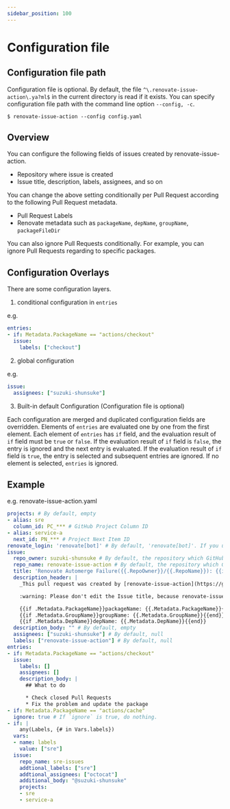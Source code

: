 ```yaml
---
sidebar_position: 100
---
```


# Configuration file

## Configuration file path

Configuration file is optional.
By default, the file `^\.renovate-issue-action\.ya?ml$` in the current directory is read if it exists.
You can specify configuration file path with the command line option `--config, -c`.

```console
$ renovate-issue-action --config config.yaml
```

## Overview

You can configure the following fields of issues created by renovate-issue-action.

* Repository where issue is created
* Issue title, description, labels, assignees, and so on

You can change the above setting conditionally per Pull Request according to the following Pull Request metadata.

* Pull Request Labels
* Renovate metadata such as `packageName`, `depName`, `groupName`, `packageFileDir`

You can also ignore Pull Requests conditionally.
For example, you can ignore Pull Requests regarding to specific packages.

## Configuration Overlays

There are some configuration layers.

1. conditional configuration in `entries`

e.g.

```yaml
entries:
- if: Metadata.PackageName == "actions/checkout"
  issue:
    labels: ["checkout"]
```

2. global configuration

e.g.

```yaml
issue:
  assignees: ["suzuki-shunsuke"]
```

3. Built-in default Configuration (Configuration file is optional)

Each configuration are merged and duplicated configuration fields are overridden.
Elements of `entries` are evaluated one by one from the first element.
Each element of `entries` has `if` field, and the evaluation result of `if` field must be `true` or `false`.
If the evaluation result of `if` field is `false`, the entry is ignored and the next entry is evaluated.
If the evaluation result of `if` field is `true`, the entry is selected and subsequent entries are ignored.
If no element is selected, `entries` is ignored.

## Example

e.g. renovate-issue-action.yaml

```yaml
projects: # By default, empty
- alias: sre
  column_id: PC_*** # GitHub Project Column ID
- alias: service-a
  next_id: PN_*** # Project Next Item ID
renovate_login: 'renovate[bot]' # By default, 'renovate[bot]'. If you use Self-hosted Renovate, you have to set this field.
issue:
  repo_owner: suzuki-shunsuke # By default, the repository which GitHub Actions is run
  repo_name: renovate-issue-action # By default, the repository which GitHub Actions is run
  title: 'Renovate Automerge Failure({{.RepoOwner}}/{{.RepoName}}): {{if .Metadata.GroupName}}{{.Metadata.GroupName}}{{else}}{{.Metadata.PackageName}}{{.Metadata.DepName}}{{end}} {{if .Metadata.PackageFileDir}}({{.Metadata.PackageFileDir}}){{end}}'
  description_header: |
    _This pull request was created by [renovate-issue-action](https://github.com/suzuki-shunsuke/renovate-issue-action)._

    :warning: Please don't edit the Issue title, because renovate-issue-action searches issue with Issue title.

    {{if .Metadata.PackageName}}packageName: {{.Metadata.PackageName}}{{end}}
    {{if .Metadata.GroupName}}groupName: {{.Metadata.GroupName}}{{end}}
    {{if .Metadata.DepName}}depName: {{.Metadata.DepName}}{{end}}
  description_body: "" # By default, empty
  assignees: ["suzuki-shunsuke"] # By default, null
  labels: ["renovate-issue-action"] # By default, null
entries:
- if: Metadata.PackageName == "actions/checkout"
  issue:
    labels: []
    assignees: []
    description_body: |
      ## What to do

      * Check closed Pull Requests
      * Fix the problem and update the package
- if: Metadata.PackageName == "actions/cache"
  ignore: true # If `ignore` is true, do nothing.
- if: |
    any(Labels, {# in Vars.labels})
  vars:
  - name: labels
    value: ["sre"]
  issue:
    repo_name: sre-issues
    addtional_labels: ["sre"]
    addtional_assignees: ["octocat"]
    additional_body: "@suzuki-shunsuke"
    projects:
    - sre
    - service-a
```
